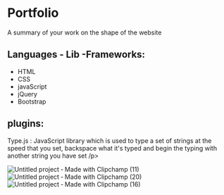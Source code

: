 # Portfolio
A summary of your work on the shape of the website

<div>
<h2>Languages - Lib -Frameworks:</h2>
  <ul>
    <li>HTML</li>
    <li>CSS</li>
    <li>javaScript</li>
    <li>jQuery</li>
    <li>Bootstrap</li>
  </ul>
</div>

<div>
<h2>plugins:</h2>
  <p>Type.js : JavaScript library which is used to type a set of strings at the speed that you set,
 backspace what it's typed and begin the typing with another string you have set /p>
</div>





![Untitled project ‐ Made with Clipchamp (11)](https://user-images.githubusercontent.com/74079025/104612034-6da7f280-568e-11eb-936c-4a03b84ce4a4.gif)
<br>
![Untitled project ‐ Made with Clipchamp (20)](https://user-images.githubusercontent.com/74079025/104613723-2d497400-5690-11eb-9fcc-932af1d47aee.gif)
<br>
![Untitled project ‐ Made with Clipchamp (16)](https://user-images.githubusercontent.com/74079025/104614778-3be45b00-5691-11eb-8385-2523948c8979.gif)

